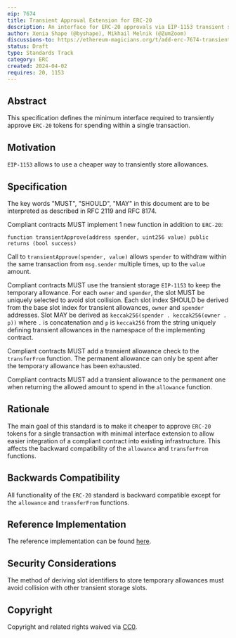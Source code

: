 ```yaml
---
eip: 7674
title: Transient Approval Extension for ERC-20
description: An interface for ERC-20 approvals via EIP-1153 transient storage
author: Xenia Shape (@byshape), Mikhail Melnik (@ZumZoom)
discussions-to: https://ethereum-magicians.org/t/add-erc-7674-transient-approval-extension-for-erc-20/19521
status: Draft
type: Standards Track
category: ERC
created: 2024-04-02
requires: 20, 1153
---
```


## Abstract

This specification defines the minimum interface required to transiently approve `ERC-20` tokens for spending within a single transaction.

## Motivation

`EIP-1153` allows to use a cheaper way to transiently store allowances.

## Specification

The key words "MUST", "SHOULD", "MAY" in this document are to be interpreted as described in RFC 2119 and RFC 8174.

Compliant contracts MUST implement 1 new function in addition to `ERC-20`:
```solidity
function transientApprove(address spender, uint256 value) public returns (bool success)
```
Call to `transientApprove(spender, value)` allows `spender` to withdraw within the same transaction from `msg.sender` multiple times, up to the `value` amount.

Compliant contracts MUST use the transient storage `EIP-1153` to keep the temporary allowance. For each `owner` and `spender`, the slot MUST be uniquely selected to avoid slot collision. Each slot index SHOULD be derived from the base slot index for transient allowances, `owner` and `spender` addresses. Slot MAY be derived as `keccak256(spender . keccak256(owner . p))` where `.` is concatenation and `p` is `keccak256` from the string uniquely defining transient allowances in the namespace of the implementing contract.

Compliant contracts MUST add a transient allowance check to the `transferFrom` function. The permanent allowance can only be spent after the temporary allowance has been exhausted.

Compliant contracts MUST add a transient allowance to the permanent one when returning the allowed amount to spend in the `allowance` function.

## Rationale

The main goal of this standard is to make it cheaper to approve `ERC-20` tokens for a single transaction with minimal interface extension to allow easier integration of a compliant contract into existing infrastructure. This affects the backward compatibility of the `allowance` and `transferFrom` functions.

## Backwards Compatibility

All functionality of the `ERC-20` standard is backward compatible except for the `allowance` and `transferFrom` functions.

## Reference Implementation

The reference implementation can be found [here](https://github.com/byshape/transient-token/blob/main/contracts/TransientToken.sol).

## Security Considerations

The method of deriving slot identifiers to store temporary allowances must avoid collision with other transient storage slots.

## Copyright

Copyright and related rights waived via [CC0](../LICENSE.md).